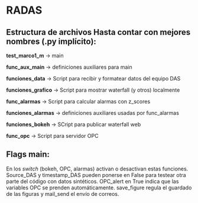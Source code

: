 # RADAS

## Estructura de archivos Hasta contar con mejores nombres (.py implícito):

__test_marco1_m__ -> main

__func_aux_main__ -> definiciones auxiliares para main

__funciones_data__ -> Script para recibir y formatear datos del equipo DAS

__funciones_grafico__ -> Script para mostrar waterfall (y otros) localmente

__func_alarmas__ -> Script para calcular alarmas con z_scores

__funciones_alarmas__ -> definiciones auxiliares usadas por func_alarmas

__funciones_bokeh__ -> SCript para publicar waterfall web

__func_opc__ -> Script para servidor OPC

## Flags main:

En los _switch_ (bokeh, OPC, alarmas) activan o desactivan estas funciones. Source_DAS y timestamp_DAS pueden ponerse en False para testear otra parte del código con datos sintéticos. OPC_alert en True indica que las variables OPC se prenden automáticamente. save_figure regula el guardado de las figuras y mail_send el envío de correos.
